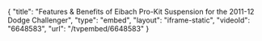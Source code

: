 {
    "title": "Features & Benefits of Eibach Pro-Kit Suspension for the 2011-12 Dodge Challenger",
    "type": "embed",
    "layout": "iframe-static",
    "videoId": "6648583",
    "url": "\/tvpembed\/6648583"
}